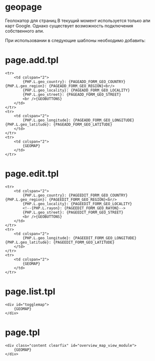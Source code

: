 geopage
=======

Геолокатор для страниц
В текущий момент используется только апи карт Google. Однако существует возможность подключения собственного апи.

При использовании в следующие шаблоны необходимо добавить:

page.add.tpl
============

	<tr>
		<td colspan="2">
			{PHP.L.geo_country}: {PAGEADD_FORM_GEO_COUNTRY} {PHP.L.geo_region}: {PAGEADD_FORM_GEO_REGION}<br/> 
			{PHP.L.geo_locality}: {PAGEADD_FORM_GEO_LOCALITY}
			{PHP.L.geo_street}: {PAGEADD_FORM_GEO_STREET}
			<br />{GEOBUTTONS}
		</td>
	</tr>
	<tr>
		<td colspan="2">
			{PHP.L.geo_longitude}: {PAGEADD_FORM_GEO_LONGITUDE} {PHP.L.geo_latitude}: {PAGEADD_FORM_GEO_LATITUDE}
		</td>
	</tr>
	<tr>
		<td colspan="2">
			{GEOMAP}
		</td>
	</tr>

page.edit.tpl
=============

	<tr>
		<td colspan="2">
			{PHP.L.geo_country}: {PAGEEDIT_FORM_GEO_COUNTRY} {PHP.L.geo_region}: {PAGEEDIT_FORM_GEO_REGION}<br/>
			{PHP.L.geo_locality}: {PAGEEDIT_FORM_GEO_LOCALITY}
			<!--{PHP.L.rayon}: {PAGEEDIT_FORM_GEO_RAYON}-->
			{PHP.L.geo_street}: {PAGEEDIT_FORM_GEO_STREET}
			<br />{GEOBUTTONS}
		</td>
	</tr>
	<tr>
		<td colspan="2">
			{PHP.L.geo_longitude}: {PAGEEDIT_FORM_GEO_LONGITUDE} {PHP.L.geo_latitude}: {PAGEEDIT_FORM_GEO_LATITUDE}
		</td>
	</tr>
	<tr>
		<td colspan="2">
			{GEOMAP}
		</td>
	</tr>


page.list.tpl
=============

	<div id="togglemap">
		{GEOMAP}
	</div>

page.tpl
===========

	<div class="content clearfix" id="overview_map_view_module">
		{GEOMAP}
	</div>  